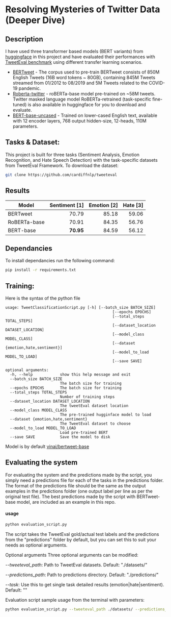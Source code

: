 # Resolving Mysteries of Twitter Data (Deeper Dive)
## Description
I have used three transformer based models (BERT variants) from [huggingface](https://huggingface.co/) in this project and have evaluated their performances with [TweetEval benchmark](https://github.com/cardiffnlp/tweeteval) using different transfer learning scenarios.
* [BERTweet](https://www.aclweb.org/anthology/2020.emnlp-demos.2/) - The corpus used to pre-train BERTweet consists of 850M English Tweets (16B word tokens ~ 80GB), containing 845M Tweets streamed from 01/2012 to 08/2019 and 5M Tweets related to the COVID-19 pandemic.
* [Roberta-twitter](https://arxiv.org/abs/2010.12421) - roBERTa-base model pre-trained on ~58M tweets. Twitter masked language model RoBERTa-retrained (task-specific fine-tuned) is also available in huggingface for you to download and evaluate.
* [BERT-base-uncased](https://github.com/google-research/bert) - Trained on lower-cased English text, available with 12 encoder layers, 768 output hidden-size, 12-heads, 110M parameters.

## Tasks & Dataset:  
This project is built for three tasks (Sentiment Analysis, Emotion Recognition, and Hate Speech Detection) with the task-specific datasets from TweetEval Framework. To download the dataset: 
```bash
git clone https://github.com/cardiffnlp/tweeteval
```
## Results

| Model | Sentiment [1] | Emotion [2] | Hate [3] |
|----------|------:|--------:|-----:|
| BERTweet   | 70.79       | 85.18       | 59.06    |
| RoBERTa-base  | 70.91      | 84.35       | 56.76   |
| BERT-base | **70.95**     | 84.59       | 56.12    |

## Dependancies
To install dependancies run the following command:
```bash
pip install -r requirements.txt
```

## Training:
Here is the syntax of the python file
```
usage: TweetClassificationScript.py [-h] [--batch_size BATCH_SIZE]
                                               [--epochs EPOCHS]
                                               [--total_steps TOTAL_STEPS]
                                               [--dataset_location DATASET_LOCATION]
                                               [--model_class MODEL_CLASS]
                                               [--dataset {emotion,hate,sentiment}]
                                               [--model_to_load MODEL_TO_LOAD]
                                               [--save SAVE]

optional arguments:
  -h, --help            show this help message and exit
  --batch_size BATCH_SIZE
                        The batch size for training
  --epochs EPOCHS       The batch size for training
  --total_steps TOTAL_STEPS
                        Number of training steps
  --dataset_location DATASET_LOCATION
                        The tweetEval dataset location
  --model_class MODEL_CLASS
                        The pre-trained hugginface model to load
  --dataset {emotion,hate,sentiment}
                        The TweetEval dataset to choose
  --model_to_load MODEL_TO_LOAD
                        Load pre-trained BERT
  --save SAVE           Save the model to disk
```

Model is by default [vinai/bertweet-base](https://huggingface.co/vinai/bertweet-base)

## Evaluating the system
For evaluating the system and the predictions made by the script, you simply need a predictions file for each of the tasks in the predictions folder. The format of the predictions file should be the same as the output examples in the predictions folder (one output label per line as per the original test file). The best predictions made by the script with BERTweet-base model, are included as an example in this repo.

#### usage
```bash
python evaluation_script.py
```
The script takes the TweetEval gold/actual test labels and the predictions from the "predictions" folder by default, but you can set this to suit your needs as optional arguments.

Optional arguments
Three optional arguments can be modified:

_--tweeteval_path_: Path to TweetEval datasets. Default: "./datasets/"

_--predictions_path_: Path to predictions directory. Default: "./predictions/"

_--task_: Use this to get single task detailed results (emotion|hate|sentiment). Default: ""

Evaluation script sample usage from the terminal with parameters:

```bash
python evaluation_script.py --tweeteval_path ./datasets/ --predictions_path ./predictions/ --task emoji
```
